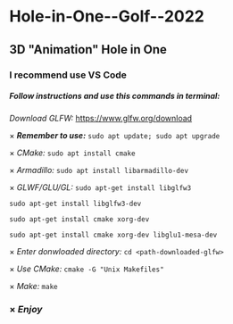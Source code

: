 # Hole-in-One--Golf--2022
## 3D "Animation" Hole in One 

### **I recommend use VS Code**

##### **Follow instructions and use this commands in terminal:**

*Download GLFW:*
https://www.glfw.org/download

× ***Remember to use:***
`sudo apt update; sudo apt upgrade`

× *CMake:*
`sudo apt install cmake`

× *Armadillo:*
`sudo apt install libarmadillo-dev`

× *GLWF/GLU/GL:*
`sudo apt-get install libglfw3`

`sudo apt-get install libglfw3-dev`

`sudo apt-get install cmake xorg-dev`

`sudo apt-get install cmake xorg-dev libglu1-mesa-dev`

× *Enter donwloaded directory:*
`cd <path-downloaded-glfw>`

× *Use CMake:*
`cmake -G "Unix Makefiles"`

× *Make:*
`make`

### × *Enjoy*
